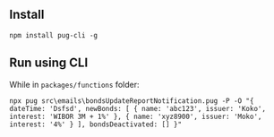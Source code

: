 ## Install
```
npm install pug-cli -g
```

## Run using CLI
While in `packages/functions` folder:
```
npx pug src\emails\bondsUpdateReportNotification.pug -P -O "{ dateTime: 'Dsfsd', newBonds: [ { name: 'abc123', issuer: 'Koko', interest: 'WIBOR 3M + 1%' }, { name: 'xyz8900', issuer: 'Moko', interest: '4%' } ], bondsDeactivated: [] }"
```